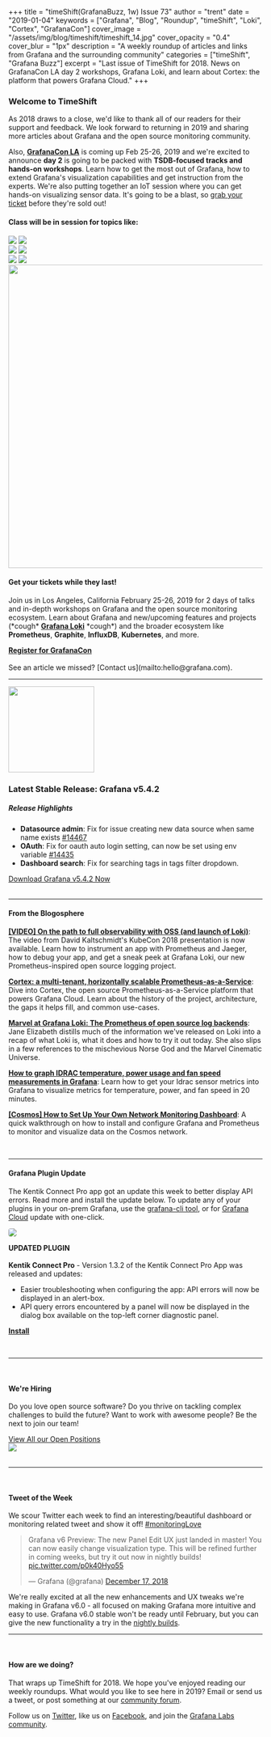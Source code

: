 +++
title = "timeShift(GrafanaBuzz, 1w) Issue 73"
author = "trent"
date = "2019-01-04"
keywords = ["Grafana", "Blog", "Roundup", "timeShift", "Loki", "Cortex", "GrafanaCon"]
cover_image = "/assets/img/blog/timeshift/timeshift_14.jpg"
cover_opacity = "0.4"
cover_blur = "1px"
description = "A weekly roundup of articles and links from Grafana and the surrounding community"
categories = ["timeShift", "Grafana Buzz"]
excerpt = "Last issue of TimeShift for 2018. News on GrafanaCon LA day 2 workshops, Grafana Loki, and learn about Cortex: the platform that powers Grafana Cloud."
+++

### Welcome to TimeShift
As 2018 draws to a close, we'd like to thank all of our readers for their support and feedback. We look forward to returning in 2019 and sharing more articles about Grafana and the open source monitoring community.

Also, **[GrafanaCon LA](http://grafanacon.org)** is coming up Feb 25-26, 2019 and we're excited to announce **day 2** is going to be packed with **TSDB-focused tracks and hands-on workshops**. Learn how to get the most out of Grafana, how to extend Grafana's visualization capabilities and get instruction from the experts. We're also putting together an IoT session where you can get hands-on visualizing sensor data. It's going to be a blast, so [grab your ticket](http://www.grafanacon.org/) before they're sold out!

<div class="row row--internal-gutters">
	<div class="col col--sm-12">
		<h4>Class will be in session for topics like:</h4>
	</div>
	<div class="col col--sm-4">
		<img class="topics" src="/assets/img/blog/timeshift/grafana_logo.svg" />
		<img class="topics" src="/assets/img/blog/timeshift/influxdb_logo.svg" />
	</div>
	<div class="col col--sm-4">
		<img class="topics" src="/assets/img/blog/timeshift/prometheus_logo_small.svg" />
		<img class="topics" src="/assets/img/blog/timeshift/graphite_logo.svg" />
	</div>
	<div class="col col--sm-4">
		<img class="topics" src="/assets/img/blog/timeshift/kubernetes_logo.svg" />
		<img class="topics" src="/assets/img/blog/timeshift/elasticsearch_logo.svg" />
	</div>
</div>
<div class="row row--internal-gutters">
	<div class="col col--sm-8">
		<a href="https://www.grafanacon.org/" target="_blank"><img src="/assets/img/blog/timeshift/grafanacon_ga_tickets_tweet.jpg" width="600" /></a>
	</div>
	<div class="col col--sm-4">
		<h4>Get your tickets while they last!</h4>
		<p>Join us in Los Angeles, California February 25-26, 2019 for 2 days of talks and in-depth workshops on Grafana and the open source monitoring ecosystem. Learn about Grafana and new/upcoming features and projects (*cough* <strong><a href="http://grafana.com/loki" target="_blank">Grafana Loki</a></strong> *cough*) and the broader ecosystem like <strong>Prometheus</strong>, <strong>Graphite</strong>, <strong>InfluxDB</strong>, <strong>Kubernetes</strong>, and more.</p>
		<a class="btn btn--outline" href="http://www.grafanacon.org/" target="_blank"><strong>Register for GrafanaCon</strong></a>
	</div>
</div>

<br />
See an article we missed? [Contact us](mailto:hello@grafana.com).

<br />
<hr />

<div class="row row--no-gutters">
	<div class="col col--sm-3">
		<img src="/assets/img/blog/timeshift/grafana_release_icon.png" width="170" />
	</div>
	<div class="col col--sm-9">
		<h3>Latest Stable Release: Grafana v5.4.2</h3>
		<h5>Release Highlights</h5>
		<ul>
			<li><strong>Datasource admin</strong>: Fix for issue creating new data source when same name exists <a href="https://github.com/grafana/grafana/issues/14467" rel="nofollow noopener">#14467</a></li>
			<li><strong>OAuth</strong>: Fix for oauth auto login setting, can now be set using env variable <a href="https://github.com/grafana/grafana/issues/14435" rel="nofollow noopener">#14435</a></li>
			<li><strong>Dashboard search</strong>: Fix for searching tags in tags filter dropdown.</li>
		</ul>
		<a href="https://grafana.com/grafana/download?utm_source=blog&utm_campaign=timeshift_74" target="_blank" class="btn btn--primary">Download Grafana v5.4.2 Now</a>
	</div>
</div>

<br />
<hr />

#### From the Blogosphere
[**[VIDEO] On the path to full observability with OSS (and launch of Loki)**](https://www.youtube.com/watch?v=U7C5SpRtK74): The video from David Kaltschmidt's KubeCon 2018 presentation is now available. Learn how to instrument an app with Prometheus and Jaeger, how to debug your app, and get a sneak peek at Grafana Loki, our new Prometheus-inspired open source logging project.

[**Cortex: a multi-tenant, horizontally scalable Prometheus-as-a-Service**](https://www.cncf.io/blog/2018/12/18/cortex-a-multi-tenant-horizontally-scalable-prometheus-as-a-service/): Dive into Cortex, the open source Prometheus-as-a-Service platform that powers Grafana Cloud. Learn about the history of the project, architecture, the gaps it helps fill, and common use-cases.

[**Marvel at Grafana Loki: The Prometheus of open source log backends**](https://jaxenter.com/grafana-loki-log-aggregation-streams-153520.html): Jane Elizabeth distills much of the information we've released on Loki into a recap of what Loki is, what it does and how to try it out today. She also slips in a few references to the mischevious Norse God and the Marvel Cinematic Universe.

[**How to graph IDRAC temperature, power usage and fan speed measurements in Grafana**](https://www.lahilabs.com/2018/12/15/how-to-graph-idrac-temperature-power-usage-and-fan-speed-measurements-in-grafana/): Learn how to get your Idrac sensor metrics into Grafana to visualize metrics for temperature, power, and fan speed in 20 minutes.

[**[Cosmos] How to Set Up Your Own Network Monitoring Dashboard**](https://medium.com/cypher-core/cosmos-how-to-set-up-your-own-network-monitoring-dashboard-fe49c63a8271): A quick walkthrough on how to install and configure Grafana and Prometheus to monitor and visualize data on the Cosmos network.

<br />
<hr />

#### Grafana Plugin Update
The Kentik Connect Pro app got an update this week to better display API errors. Read more and install the update below. To update any of your plugins in your on-prem Grafana, use the <a href="http://docs.grafana.org/administration/cli/#grafana-cli?utm_source=blog&utm_campaign=timeshift_74" target="_blank">grafana-cli tool</a>, or for <a href="https://grafana.com/cloud/grafana?utm_source=blog&utm_campaign=timeshift_74" target="_blank">Grafana Cloud</a> update with one-click.
<br />
<div class="blog-plugin">
	<div class="row row--md-gutters">
		<div class="col col--sm-2 blog-plugin-grid__item">
			<img style="border-radius: 4px;" src="https://grafana.com/api/plugins/kentik-app/versions/1.3.2/logos/large" />
		</div>
		<div class="col col--sm-10 blog-plugin-grid__item">
			<p>
				<div class="updated-plugin-tag"><strong>UPDATED PLUGIN</strong></div><br/>
				<strong>Kentik Connect Pro</strong> - Version 1.3.2 of the Kentik Connect Pro App was released and updates:
				<ul>
					<li>Easier troubleshooting when configuring the app: API errors will now be displayed in an alert-box.</li>
					<li>API query errors encountered by a panel will now be displayed in the dialog box available on the top-left corner diagnostic panel.</li>
				</ul>
			</p>
			<p>
				<a class="btn btn-outline btn-small" href="https://grafana.com/plugins/kentik-app?utm_source=blog&utm_campaign=timeshift_74" target="_blank"><strong>Install</strong></a>
			</p>
		</div>
	</div>
</div>
 
<br />
<hr />
<br />

<div class="row row--internal-gutters">
	<div class="col col--sm-4">
		<h4>We're Hiring</h4>
	<p>Do you love open source software? Do you thrive on tackling complex challenges to build the future? Want to work with awesome people? Be the next to join our team!</p>
	<a class="btn btn-outline" href="https://grafana.com/about/hiring?utm_source=blog&utm_campaign=timeshift_74" target="_blank">View All our Open Positions</a>
	</div>
	<div class="col col--sm-8">
		<a href="https://grafana.com/about/hiring?utm_source=blog&utm_campaign=timeshift_74" target="_blank">
			<img src="/assets/img/blog/timeshift/careers_section.jpg" />
		</a>
	</div>
</div>

<br />
<hr />
<br />

<div>
	<div class="row row--no-gutters">
		<div class="col col--sm-12">
			<h4>Tweet of the Week</h4>
			We scour Twitter each week to find an interesting/beautiful dashboard or monitoring related tweet and show it off! <a href="https://twitter.com/hashtag/monitoringlove?src=hash" target="_blank">#monitoringLove</a>
			<blockquote class="twitter-tweet" data-lang="en"><p lang="en" dir="ltr">Grafana v6 Preview: The new Panel Edit UX just landed in master! You can now easily change visualization type. This will be refined further in coming weeks, but try it out now in nightly builds! <a href="https://t.co/p0k40Hyo55">pic.twitter.com/p0k40Hyo55</a></p>&mdash; Grafana (@grafana) <a href="https://twitter.com/grafana/status/1074753267790479361?ref_src=twsrc%5Etfw">December 17, 2018</a></blockquote>
			<script async src="https://platform.twitter.com/widgets.js" charset="utf-8"></script>
			<p>We're really excited at all the new enhancements and UX tweaks we're making in Grafana v6.0 - all focused on making Grafana more intuitive and easy to use. Grafana v6.0 stable won't be ready until February, but you can give the new functionality a try in the <a href="https://grafana.com/grafana/download?utm_source=blog&utm_campaign=timeshift_74" target="_blank">nightly builds</a>.</p>
		</div>
	</div>
</div>

<hr />
<br />

#### How are we doing?
That wraps up TimeShift for 2018. We hope you've enjoyed reading our weekly roundups. What would you like to see here in 2019? Email or send us a tweet, or post something at our [community forum](http://community.grafana.com?utm_source=blog&utm_campaign=timeshift_74).

Follow us on [Twitter](http://twitter.com/grafana), like us on [Facebook](http://facebook.com/grafana), and join the [Grafana Labs community](http://grafana.com/signup?utm_source=blog&utm_campaign=timeshift_74).
